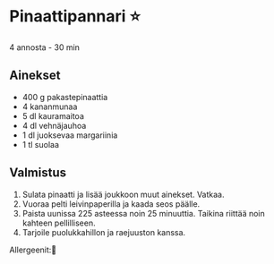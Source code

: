 # Pinaattipannari ⭐
4 annosta - 30 min


## Ainekset
- 400 g pakastepinaattia
- 4 kananmunaa
- 5 dl kauramaitoa
- 4 dl vehnäjauhoa
- 1 dl juoksevaa margariinia
- 1 tl suolaa


## Valmistus
1. Sulata pinaatti ja lisää joukkoon muut ainekset. Vatkaa.
2. Vuoraa pelti leivinpaperilla ja kaada seos päälle.
3. Paista uunissa 225 asteessa noin 25 minuuttia. Taikina riittää noin kahteen pellilliseen.
4. Tarjoile puolukkahillon ja raejuuston kanssa.

Allergeenit:🥚
